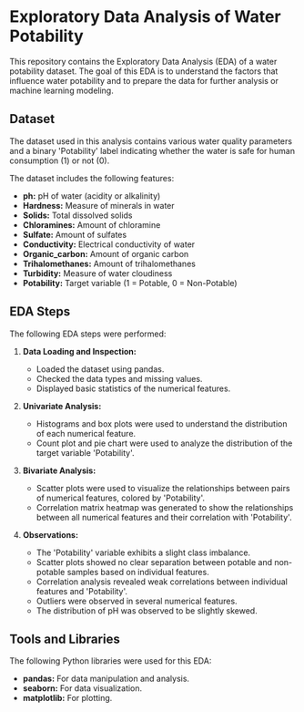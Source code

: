 # Exploratory Data Analysis of Water Potability

This repository contains the Exploratory Data Analysis (EDA) of a water potability dataset. The goal of this EDA is to understand the factors that influence water potability and to prepare the data for further analysis or machine learning modeling.

## Dataset

The dataset used in this analysis contains various water quality parameters and a binary 'Potability' label indicating whether the water is safe for human consumption (1) or not (0).

The dataset includes the following features:

* **ph:** pH of water (acidity or alkalinity)
* **Hardness:** Measure of minerals in water
* **Solids:** Total dissolved solids
* **Chloramines:** Amount of chloramine
* **Sulfate:** Amount of sulfates
* **Conductivity:** Electrical conductivity of water
* **Organic_carbon:** Amount of organic carbon
* **Trihalomethanes:** Amount of trihalomethanes
* **Turbidity:** Measure of water cloudiness
* **Potability:** Target variable (1 = Potable, 0 = Non-Potable)

## EDA Steps

The following EDA steps were performed:

1.  **Data Loading and Inspection:**
    * Loaded the dataset using pandas.
    * Checked the data types and missing values.
    * Displayed basic statistics of the numerical features.

2.  **Univariate Analysis:**
    * Histograms and box plots were used to understand the distribution of each numerical feature.
    * Count plot and pie chart were used to analyze the distribution of the target variable 'Potability'.

3.  **Bivariate Analysis:**
    * Scatter plots were used to visualize the relationships between pairs of numerical features, colored by 'Potability'.
    * Correlation matrix heatmap was generated to show the relationships between all numerical features and their correlation with 'Potability'.

4.  **Observations:**
    * The 'Potability' variable exhibits a slight class imbalance.
    * Scatter plots showed no clear separation between potable and non-potable samples based on individual features.
    * Correlation analysis revealed weak correlations between individual features and 'Potability'.
    * Outliers were observed in several numerical features.
    * The distribution of pH was observed to be slightly skewed.

## Tools and Libraries

The following Python libraries were used for this EDA:

* **pandas:** For data manipulation and analysis.
* **seaborn:** For data visualization.
* **matplotlib:** For plotting.
